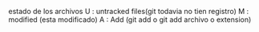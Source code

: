 estado de los archivos
U : untracked files(git todavia no tien registro)
M : modified (esta modificado)
A : Add (git add o git add archivo o extension)

